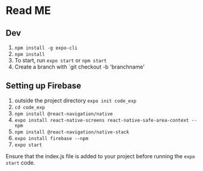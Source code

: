 # Read ME

## Dev
1. `npm install -g expo-cli`
2. `npm install`
3. To start, run `expo start` or `npm start`
4. Create a branch with `git checkout -b 'branchname'

## Setting up Firebase 

1. outside the project directory `expo init code_exp`
2. `cd code_exp`
3. `npm install @react-navigation/native`
5. `expo install react-native-screens react-native-safe-area-context --npm`
6. `npm install @react-navigation/native-stack`
7. `expo install firebase --npm`
8. `expo start`

Ensure that the index.js file is added to your project before running the `expo start` code.
